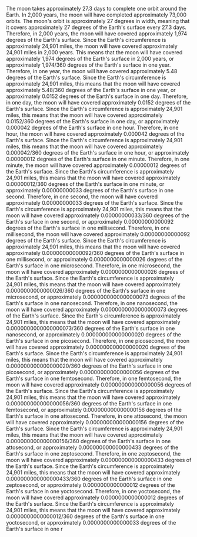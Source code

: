 The moon takes approximately 27.3 days to complete one orbit around the Earth. In 2,000 years, the moon will have completed approximately 73,000 orbits. The moon's orbit is approximately 27 degrees in width, meaning that it covers approximately 27 degrees of the Earth's surface every 27.3 days. Therefore, in 2,000 years, the moon will have covered approximately 1,974 degrees of the Earth's surface. Since the Earth's circumference is approximately 24,901 miles, the moon will have covered approximately 24,901 miles in 2,000 years. This means that the moon will have covered approximately 1,974 degrees of the Earth's surface in 2,000 years, or approximately 1,974/360 degrees of the Earth's surface in one year. Therefore, in one year, the moon will have covered approximately 5.48 degrees of the Earth's surface. Since the Earth's circumference is approximately 24,901 miles, this means that the moon will have covered approximately 5.48/360 degrees of the Earth's surface in one year, or approximately 0.0152 degrees of the Earth's surface in one day. Therefore, in one day, the moon will have covered approximately 0.0152 degrees of the Earth's surface. Since the Earth's circumference is approximately 24,901 miles, this means that the moon will have covered approximately 0.0152/360 degrees of the Earth's surface in one day, or approximately 0.000042 degrees of the Earth's surface in one hour. Therefore, in one hour, the moon will have covered approximately 0.000042 degrees of the Earth's surface. Since the Earth's circumference is approximately 24,901 miles, this means that the moon will have covered approximately 0.000042/360 degrees of the Earth's surface in one hour, or approximately 0.00000012 degrees of the Earth's surface in one minute. Therefore, in one minute, the moon will have covered approximately 0.00000012 degrees of the Earth's surface. Since the Earth's circumference is approximately 24,901 miles, this means that the moon will have covered approximately 0.00000012/360 degrees of the Earth's surface in one minute, or approximately 0.00000000033 degrees of the Earth's surface in one second. Therefore, in one second, the moon will have covered approximately 0.00000000033 degrees of the Earth's surface. Since the Earth's circumference is approximately 24,901 miles, this means that the moon will have covered approximately 0.00000000033/360 degrees of the Earth's surface in one second, or approximately 0.00000000000092 degrees of the Earth's surface in one millisecond. Therefore, in one millisecond, the moon will have covered approximately 0.00000000000092 degrees of the Earth's surface. Since the Earth's circumference is approximately 24,901 miles, this means that the moon will have covered approximately 0.00000000000092/360 degrees of the Earth's surface in one millisecond, or approximately 0.0000000000000026 degrees of the Earth's surface in one microsecond. Therefore, in one microsecond, the moon will have covered approximately 0.0000000000000026 degrees of the Earth's surface. Since the Earth's circumference is approximately 24,901 miles, this means that the moon will have covered approximately 0.0000000000000026/360 degrees of the Earth's surface in one microsecond, or approximately 0.0000000000000000073 degrees of the Earth's surface in one nanosecond. Therefore, in one nanosecond, the moon will have covered approximately 0.0000000000000000073 degrees of the Earth's surface. Since the Earth's circumference is approximately 24,901 miles, this means that the moon will have covered approximately 0.0000000000000000073/360 degrees of the Earth's surface in one nanosecond, or approximately 0.000000000000000020 degrees of the Earth's surface in one picosecond. Therefore, in one picosecond, the moon will have covered approximately 0.000000000000000020 degrees of the Earth's surface. Since the Earth's circumference is approximately 24,901 miles, this means that the moon will have covered approximately 0.000000000000000020/360 degrees of the Earth's surface in one picosecond, or approximately 0.000000000000000056 degrees of the Earth's surface in one femtosecond. Therefore, in one femtosecond, the moon will have covered approximately 0.000000000000000056 degrees of the Earth's surface. Since the Earth's circumference is approximately 24,901 miles, this means that the moon will have covered approximately 0.000000000000000056/360 degrees of the Earth's surface in one femtosecond, or approximately 0.000000000000000156 degrees of the Earth's surface in one attosecond. Therefore, in one attosecond, the moon will have covered approximately 0.000000000000000156 degrees of the Earth's surface. Since the Earth's circumference is approximately 24,901 miles, this means that the moon will have covered approximately 0.000000000000000156/360 degrees of the Earth's surface in one attosecond, or approximately 0.000000000000000433 degrees of the Earth's surface in one zeptosecond. Therefore, in one zeptosecond, the moon will have covered approximately 0.000000000000000433 degrees of the Earth's surface. Since the Earth's circumference is approximately 24,901 miles, this means that the moon will have covered approximately 0.000000000000000433/360 degrees of the Earth's surface in one zeptosecond, or approximately 0.0000000000000012 degrees of the Earth's surface in one yoctosecond. Therefore, in one yoctosecond, the moon will have covered approximately 0.0000000000000012 degrees of the Earth's surface. Since the Earth's circumference is approximately 24,901 miles, this means that the moon will have covered approximately 0.0000000000000012/360 degrees of the Earth's surface in one yoctosecond, or approximately 0.0000000000000033 degrees of the Earth's surface in one r